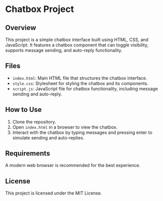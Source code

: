 # Chatbox Project

## Overview
This project is a simple chatbox interface built using HTML, CSS, and JavaScript. It features a chatbox component that can toggle visibility, supports message sending, and auto-reply functionality.

## Files
- `index.html`: Main HTML file that structures the chatbox interface.
- `style.css`: Stylesheet for styling the chatbox and its components.
- `script.js`: JavaScript file for chatbox functionality, including message sending and auto-reply.

## How to Use
1. Clone the repository.
2. Open `index.html` in a browser to view the chatbox.
3. Interact with the chatbox by typing messages and pressing enter to simulate sending and auto-replies.

## Requirements
A modern web browser is recommended for the best experience.

## License
This project is licensed under the MIT License.
